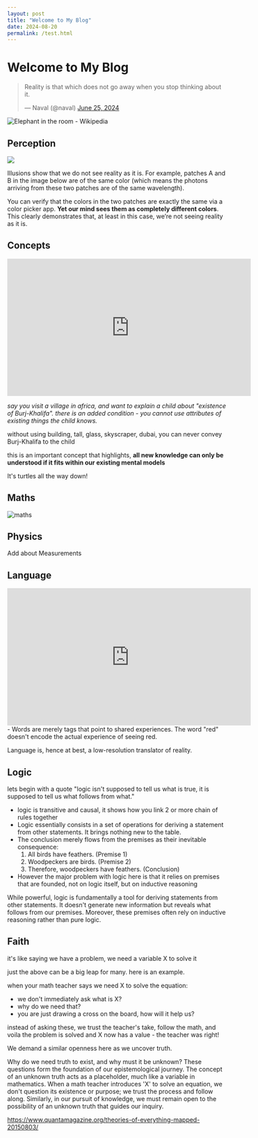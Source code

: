 ```yaml
---
layout: post
title: "Welcome to My Blog"
date: 2024-08-20
permalink: /test.html
---
```


# Welcome to My Blog


<blockquote class="twitter-tweet"><p lang="en" dir="ltr">Reality is that which does not go away when you stop thinking about it.</p>&mdash; Naval (@naval) <a href="https://twitter.com/naval/status/1805506224034926809?ref_src=twsrc%5Etfw">June 25, 2024</a></blockquote> <script async src="https://platform.twitter.com/widgets.js" charset="utf-8"></script>

![Elephant in the room - Wikipedia](https://upload.wikimedia.org/wikipedia/commons/3/3c/Elephant%27s_tea_party%2C_Robur_Tea_Room%2C_Sydney%2C_24_March_1939_-_Sam_Hood_%283529604677%29.jpg)
## Perception

![](https://invertedpassion.com/wp-content/uploads/2021/01/gallery_1425045941-kq2pcqd8jgz7mr0hnz63.png)

Illusions show that we do not see reality as it is. For example, patches A and B in the image below are of the same color (which means the photons arriving from these two patches are of the same wavelength).

 You can verify that the colors in the two patches are exactly the same via a color picker app.  **Yet our mind sees them as completely different colors**. This clearly demonstrates that, at least in this case, we’re not seeing reality as it is.

## Concepts
<iframe width="560" height="315" src="https://www.youtube.com/embed/MO0r930Sn_8?si=XdkW6R13xbT85b9Q" title="YouTube video player" frameborder="0" allow="accelerometer; autoplay; clipboard-write; encrypted-media; gyroscope; picture-in-picture; web-share" referrerpolicy="strict-origin-when-cross-origin" allowfullscreen></iframe>

*say you visit a village in africa, and want to explain a child about "existence of Burj-Khalifa". there is an added condition - you cannot use attributes of existing things the child knows.*

without using building, tall, glass, skyscraper, dubai, you can never convey Burj-Khalifa to the child 

this is an important concept that highlights, **all new knowledge can only be understood if it fits within our existing mental models**

It's turtles all the way down!

## Maths
![maths](https://i.imgur.com/Uai7HJC.png)

## Physics
Add about Measurements

## Language
<iframe width="560" height="315" src="https://www.youtube.com/embed/mGYmiQkah4o?si=Zqdu-Zy4ok_op3e2" title="YouTube video player" frameborder="0" allow="accelerometer; autoplay; clipboard-write; encrypted-media; gyroscope; picture-in-picture; web-share" referrerpolicy="strict-origin-when-cross-origin" allowfullscreen></iframe>
-   Words are merely tags that point to shared experiences. The word "red" doesn't encode the actual experience of seeing red.

Language is, hence at best, a low-resolution translator of reality.

## Logic
 lets begin with a quote "logic isn't supposed to tell us what is true, it is supposed to tell us what follows from what."
- logic is transitive and causal, it shows how you link 2 or more chain of rules together
- Logic essentially consists in a set of operations for deriving a statement from other statements. It brings nothing new to the table. 
- The conclusion merely flows from the premises as their inevitable consequence:
	1. All birds have feathers. (Premise 1)
	2. Woodpeckers are birds. (Premise 2)
	3. Therefore, woodpeckers have feathers. (Conclusion)
- However the major problem with logic here is that it relies on premises that are founded, not on logic itself, but on inductive reasoning

While powerful, logic is fundamentally a tool for deriving statements from other statements. It doesn't generate new information but reveals what follows from our premises. Moreover, these premises often rely on inductive reasoning rather than pure logic.

## Faith

it's like saying we have a problem, we need a variable X to solve it

just the above can be a big leap for many. here is an example.

when your math teacher says we need X to solve the equation: 
- we don't immediately ask what is X?
- why do we need that? 
- you are just drawing a cross on the board, how will it help us?

instead of asking these, we trust the teacher's take, follow the math, and voila the problem is solved and X now has a value - the teacher was right!

We demand a similar openness here as we uncover truth.

Why do we need truth to exist, and why must it be unknown? These questions form the foundation of our epistemological journey. The concept of an unknown truth acts as a placeholder, much like a variable in mathematics. When a math teacher introduces 'X' to solve an equation, we don't question its existence or purpose; we trust the process and follow along. Similarly, in our pursuit of knowledge, we must remain open to the possibility of an unknown truth that guides our inquiry.

https://www.quantamagazine.org/theories-of-everything-mapped-20150803/
